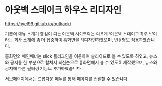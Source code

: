 # 아웃백 스테이크 하우스 리디자인

<https://hyel99.github.io/outback/>

기존의 메뉴 소개가 중심이 되는 아웃백 사이트와는 다르게 ‘아웃백 스테이크 하우스’이라는 회사 소개에 좀 더 집중하여 홈화면을 리디자인하였으며, 반응형도 적용하였습니다.

홈화면의 메인배너는 slick 플러그인을 이용하여 슬라이드로 볼 수 있도록 하였고, 뉴스와 공지를 한 부분으로 합쳐서 최신순으로 홈화면에서 볼 수 있도록 제작했으며, 뉴스와 공지에 따른 필터링 기능도 추가하였습니다.

서브페이지에서는 드롭다운 메뉴를 통해 페이지를 전환할 수 있습니다.
